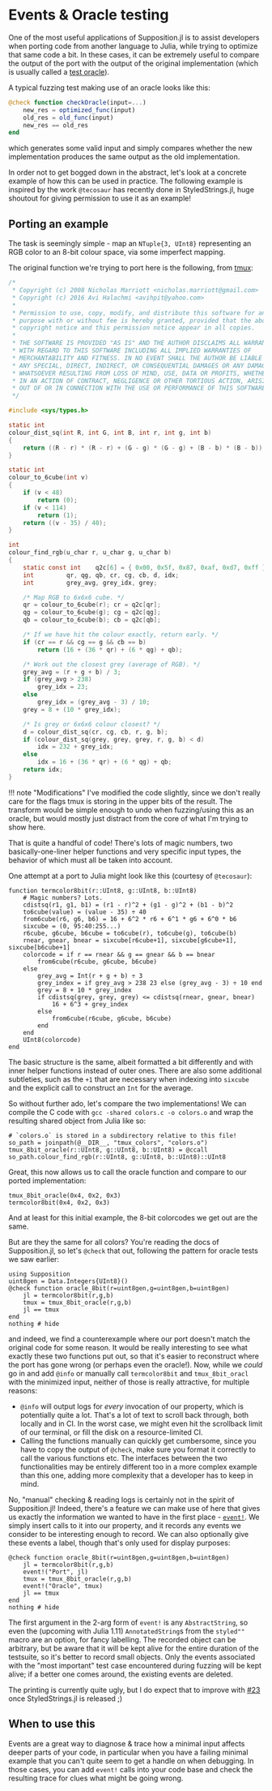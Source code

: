 # Events & Oracle testing

One of the most useful applications of Supposition.jl is to assist developers when porting code from another language
to Julia, while trying to optimize that same code a bit. In these cases, it can be extremely useful to compare
the output of the port with the output of the original implementation (which is usually called a [test oracle](https://en.wikipedia.org/wiki/Test_oracle)).

A typical fuzzing test making use of an oracle looks like this:

```julia
@check function checkOracle(input=...)
    new_res = optimized_func(input)
    old_res = old_func(input)
    new_res == old_res
end
```

which generates some valid input and simply compares whether the new implementation produces the same output as the old implementation.

In order not to get bogged down in the abstract, let's look at a concrete example of how this can be used in practice.
The following example is inspired by the work `@tecosaur` has recently done in StyledStrings.jl, huge shoutout
for giving permission to use it as an example!

## Porting an example

The task is seemingly simple - map an `NTuple{3, UInt8}` representing an RGB color to an 8-bit colour space,
via some imperfect mapping.

The original function we're trying to port here is the following, from [tmux](https://github.com/tmux/tmux/blob/b79e28b2c30e7ef9b1f7ec6233eeb70a1a177231/colour.c):

```c
/*
 * Copyright (c) 2008 Nicholas Marriott <nicholas.marriott@gmail.com>
 * Copyright (c) 2016 Avi Halachmi <avihpit@yahoo.com>
 *
 * Permission to use, copy, modify, and distribute this software for any
 * purpose with or without fee is hereby granted, provided that the above
 * copyright notice and this permission notice appear in all copies.
 *
 * THE SOFTWARE IS PROVIDED "AS IS" AND THE AUTHOR DISCLAIMS ALL WARRANTIES
 * WITH REGARD TO THIS SOFTWARE INCLUDING ALL IMPLIED WARRANTIES OF
 * MERCHANTABILITY AND FITNESS. IN NO EVENT SHALL THE AUTHOR BE LIABLE FOR
 * ANY SPECIAL, DIRECT, INDIRECT, OR CONSEQUENTIAL DAMAGES OR ANY DAMAGES
 * WHATSOEVER RESULTING FROM LOSS OF MIND, USE, DATA OR PROFITS, WHETHER
 * IN AN ACTION OF CONTRACT, NEGLIGENCE OR OTHER TORTIOUS ACTION, ARISING
 * OUT OF OR IN CONNECTION WITH THE USE OR PERFORMANCE OF THIS SOFTWARE.
 */

#include <sys/types.h>

static int
colour_dist_sq(int R, int G, int B, int r, int g, int b)
{
	return ((R - r) * (R - r) + (G - g) * (G - g) + (B - b) * (B - b));
}

static int
colour_to_6cube(int v)
{
	if (v < 48)
		return (0);
	if (v < 114)
		return (1);
	return ((v - 35) / 40);
}

int
colour_find_rgb(u_char r, u_char g, u_char b)
{
	static const int	q2c[6] = { 0x00, 0x5f, 0x87, 0xaf, 0xd7, 0xff };
	int			qr, qg, qb, cr, cg, cb, d, idx;
	int			grey_avg, grey_idx, grey;

	/* Map RGB to 6x6x6 cube. */
	qr = colour_to_6cube(r); cr = q2c[qr];
	qg = colour_to_6cube(g); cg = q2c[qg];
	qb = colour_to_6cube(b); cb = q2c[qb];

	/* If we have hit the colour exactly, return early. */
	if (cr == r && cg == g && cb == b)
		return (16 + (36 * qr) + (6 * qg) + qb);

	/* Work out the closest grey (average of RGB). */
	grey_avg = (r + g + b) / 3;
	if (grey_avg > 238)
		grey_idx = 23;
	else
		grey_idx = (grey_avg - 3) / 10;
	grey = 8 + (10 * grey_idx);

	/* Is grey or 6x6x6 colour closest? */
	d = colour_dist_sq(cr, cg, cb, r, g, b);
	if (colour_dist_sq(grey, grey, grey, r, g, b) < d)
		idx = 232 + grey_idx;
	else
		idx = 16 + (36 * qr) + (6 * qg) + qb;
	return idx;
}
```

!!! note "Modifications"
    I've modified the code slightly, since we don't really care for the flags tmux is storing in the upper bits of the result.
    The transform would be simple enough to undo when fuzzing/using this as an oracle, but would mostly just distract from
    the core of what I'm trying to show here.

That is quite a handful of code! There's lots of magic numbers, two basically-one-liner helper functions and very specific input types,
the behavior of which must all be taken into account.

One attempt at a port to Julia might look like this (courtesy of `@tecosaur`):

```@example tmux_oracle
function termcolor8bit(r::UInt8, g::UInt8, b::UInt8)
    # Magic numbers? Lots.
    cdistsq(r1, g1, b1) = (r1 - r)^2 + (g1 - g)^2 + (b1 - b)^2
    to6cube(value) = (value - 35) ÷ 40
    from6cube(r6, g6, b6) = 16 + 6^2 * r6 + 6^1 * g6 + 6^0 * b6
    sixcube = (0, 95:40:255...)
    r6cube, g6cube, b6cube = to6cube(r), to6cube(g), to6cube(b)
    rnear, gnear, bnear = sixcube[r6cube+1], sixcube[g6cube+1], sixcube[b6cube+1]
    colorcode = if r == rnear && g == gnear && b == bnear
        from6cube(r6cube, g6cube, b6cube)
    else
        grey_avg = Int(r + g + b) ÷ 3
        grey_index = if grey_avg > 238 23 else (grey_avg - 3) ÷ 10 end
        grey = 8 + 10 * grey_index
        if cdistsq(grey, grey, grey) <= cdistsq(rnear, gnear, bnear)
            16 + 6^3 + grey_index
        else
            from6cube(r6cube, g6cube, b6cube)
        end
    end
    UInt8(colorcode)
end
```

The basic structure is the same, albeit formatted a bit differently and with inner helper functions instead of outer ones.
There are also some additional subtleties, such as the `+1` that are necessary when indexing into `sixcube` and the explicit call
to construct an `Int` for the average.

So without further ado, let's compare the two implementations! We can compile the C code with `gcc -shared colors.c -o colors.o`
and wrap the resulting shared object from Julia like so:

```@example tmux_oracle
# `colors.o` is stored in a subdirectory relative to this file!
so_path = joinpath(@__DIR__, "tmux_colors", "colors.o")
tmux_8bit_oracle(r::UInt8, g::UInt8, b::UInt8) = @ccall so_path.colour_find_rgb(r::UInt8, g::UInt8, b::UInt8)::UInt8
```

Great, this now allows us to call the oracle function and compare to our ported implementation:

```@repl tmux_oracle
tmux_8bit_oracle(0x4, 0x2, 0x3)
termcolor8bit(0x4, 0x2, 0x3)
```

And at least for this initial example, the 8-bit colorcodes we get out are the same.

But are they the same for all colors? You're reading the docs of Supposition.jl, so let's `@check` that out,
following the pattern for oracle tests we saw earlier:

```@example tmux_oracle
using Supposition
uint8gen = Data.Integers{UInt8}()
@check function oracle_8bit(r=uint8gen,g=uint8gen,b=uint8gen)
    jl = termcolor8bit(r,g,b)
    tmux = tmux_8bit_oracle(r,g,b)
    jl == tmux
end
nothing # hide
```

and indeed, we find a counterexample where our port doesn't match the original code for some reason.
It would be really interesting to see what exactly these two functions put out, so that it's easier to
reconstruct where the port has gone wrong (or perhaps even the oracle!).
Now, while we *could* go in and add `@info` or manually call `termcolor8bit` and `tmux_8bit_oracl` with the minimized input,
neither of those is really attractive, for multiple reasons:

 * `@info` will output logs for _every_ invocation of our property, which is potentially quite a lot. That's a lot of
   text to scroll back through, both locally and in CI. In the worst case, we might even hit the scrollback limit
   of our terminal, or fill the disk on a resource-limited CI.
 * Calling the functions manually can quickly get cumbersome, since you have to copy the output of `@check`, make sure
   you format it correctly to call the various functions etc. The interfaces between the two functionalities may be
   entirely different too in a more complex example than this one, adding more complexity that a developer has to
   keep in mind.

No, "manual" checking & reading logs is certainly not in the spirit of Supposition.jl! Indeed, there's a feature we
can make use of here that gives us exactly the information we wanted to have in the first place - [`event!`](@ref).
We simply insert calls to it into our property, and it records any events we consider to be interesting enough to
record. We can also optionally give these events a label, though that's only used for display purposes:

```@example tmux_oracle
@check function oracle_8bit(r=uint8gen,g=uint8gen,b=uint8gen)
    jl = termcolor8bit(r,g,b)
    event!("Port", jl)
    tmux = tmux_8bit_oracle(r,g,b)
    event!("Oracle", tmux)
    jl == tmux
end
nothing # hide
```

The first argument in the 2-arg form of `event!` is any `AbstractString`, so even the (upcoming with Julia 1.11) `AnnotatedString`s
from the `styled""` macro are an option, for fancy labelling. The recorded object can be arbitrary, but be aware that it will be kept
alive for the entire duration of the testsuite, so it's better to record small objects. Only the events associated with the "most important"
test case encountered during fuzzing will be kept alive; if a better one comes around, the existing events are deleted.

The printing is currently quite ugly, but I do expect that to improve with [#23](https://github.com/Seelengrab/Supposition.jl/discussions/23) once StyledStrings.jl is released ;)

## When to use this

Events are a great way to diagnose & trace how a minimal input affects deeper parts of your code, in particular when you have a failing minimal example
that you can't quite seem to get a handle on when debugging. In those cases, you can add `event!` calls into your code base and check the resulting
trace for clues what might be going wrong.
